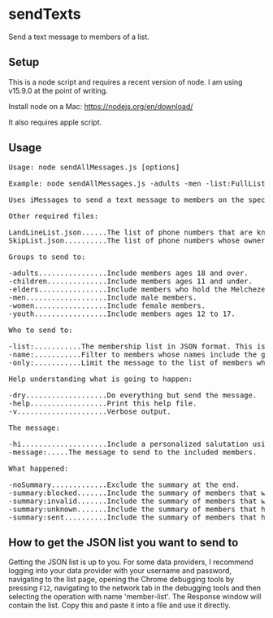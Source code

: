 # sendTexts
Send a text message to members of a list.

## Setup
This is a node script and requires a recent version of node.  I am using v15.9.0 at the point of writing.  

Install node on a Mac: https://nodejs.org/en/download/

It also requires apple script.

## Usage
<pre>
Usage: node sendAllMessages.js [options]

Example: node sendAllMessages.js -adults -men -list:FullList.json -hi -message:"hey, any update on your ministering?" -dry

Uses iMessages to send a text message to members on the specified list from your phone number.

Other required files:

LandLineList.json......The list of phone numbers that are known to be unable to recieve text messages.
SkipList.json..........The list of phone numbers whose owners have asked to not recieve any more messages.

Groups to send to:

-adults................Include members ages 18 and over.
-children..............Include members ages 11 and under.
-elders................Include members who hold the Melchezedek Priesthood.
-men...................Include male members.
-women.................Include female members.
-youth.................Include members ages 12 to 17.

Who to send to:

-list:<file>...........The membership list in JSON format. This is required.
-name:<name>...........Filter to members whose names include the given substring.
-only:<list>...........Limit the message to the list of members whose names appear in <list>.  Format is a JSON array of strings.  The entries must match the member's preferred name.

Help understanding what is going to happen:

-dry...................Do everything but send the message.
-help..................Print this help file.
-v.....................Verbose output.

The message:

-hi....................Include a personalized salutation using the member's first name, such as: "Hi Fred --".
-message:<message>.....The message to send to the included members.  Be sure to put double quotes around a message that includes spaces.

What happened:

-noSummary.............Exclude the summary at the end.
-summary:blocked.......Include the summary of members that were excluded because their number is in ./SkipList.json
-summary:invalid.......Include the summary of members that were excluded because their number is in ./LandLineList.json
-summary:unknown.......Include the summary of members that had no valid phone number in the list.
-summary:sent..........Include the summary of members that had a message sent to them.
</pre>

## How to get the JSON list you want to send to

Getting the JSON list is up to you.  For some data providers, I recommend logging into your data provider with your username and password, navigating to the list page, opening the Chrome debugging tools by pressing `F12`, navigating to the network tab in the debugging tools and then selecting the operation with name 'member-list'.  The Response window will contain the list.  Copy this and paste it into a file and use it directly.